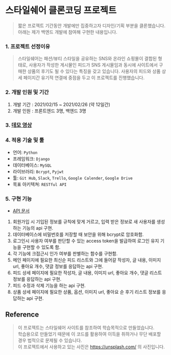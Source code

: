 # 스타일쉐어 클론코딩 프로젝트
> 짧은 프로젝트 기간동안 개발에만 집중하고자 디자인/기획 부분을 클론했습니다. 아래는 제가 백엔드 개발에 참여해 구현한 내용입니다.  

### 1. 프로젝트 선정이유
> 스타일쉐어는 패션/뷰티 스타일을 공유하는 SNS와 온라인 쇼핑몰이 결합된 형태로, 사용자가 작성한 게시물인 피드가 SNS 게시물임과 동시에 사이트에서 구매한 상품의 후기도 될 수 있다는 특징을 갖고 있습니다. 사용자의 피드와 상품 상세 페이지간 유기적 연결에 중점을 두고 이 프로젝트를 진행했습니다.  

### 2. 개발 인원 및 기간
1. 개발 기간 : 2021/02/15 ~ 2021/02/26 (약 12일간)
2. 개발 인원 : 프론트엔드 3명, 백엔드 3명

### 3. [데모 영상](https://drive.google.com/file/d/1-yQxb6fVL7KY29i3dajLNLSoZQaLSqI9/view?usp=sharing)

### 4. 적용 기술 및 툴
- 언어: `Python`
- 프레임워크: `Django`
- 데이터베이스: `MySQL`
- 라이브러리: `Bcrypt`, `Pyjwt`
- 툴: `Git Hub`, `Slack`, `Trello`, `Google Calender`, `Google Drive`
- 목표 아키텍쳐: `RESTful API`

### 5. 구현 기능
- [API 문서](https://docs.google.com/document/d/1Ddpm9KqqfqIaggrZ6ucsB_qoL6Kpbb67JLjjFFAjkGM/edit?usp=sharing)
1. 회원가입 시 기입된 정보를 규칙에 맞게 거르고, 입력 받은 정보로 새 사용자를 생성하는 기능의 api 구현.
2. 데이터베이스에 비밀번호를 저장할 때 보안을 위해 bcrypt로 암호화함.
3. 로그인시 사용자 여부를 판단할 수 있는 access token을 발급하여 로그인 유지 기능을 구현할 수 있도록 함.
4. 각 기능에 크접근시 인가 여부를 판별하는 함수를 구현함.
5. 메인 페이지에 필요한 최신순 피드 리스트와 그에 들어갈 작성자, 글 내용, 이미지 url, 좋아요 개수, 댓글 정보를 응답하는 api 구현.
6. 피드 상세 페이지에 필요한 작성자, 글 내용, 이미지 url, 좋아요 개수, 댓글 리스트 정보를 응답하는 api 구현.
7. 피드 수정과 삭제 기능을 하는 api 구현.
8. 상품 상세 페이지에 필요한 상품, 옵션, 이미지 url, 좋아요 순 후기 리스트 정보를 응답하는 api 구현.

## Reference
> 이 프로젝트는 스타일쉐어 사이트를 참조하여 학습목적으로 만들었습니다.  
> 학습용으로 만들었기 때문에 이 코드를 활용하여 이득을 취하거나 무단 배포할 경우 법적으로 문제될 수 있습니다.  
> 이 프로젝트에서 사용하고 있는 사진은 https://unsplash.com/ 의 사진입니다.
